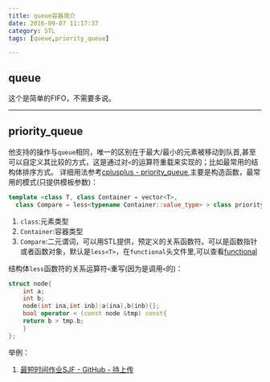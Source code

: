 ```yaml
---
title: queue容器简介
date: 2016-09-07 11:17:37
category: STL
tags: [queue,priority_queue]

---
```


## queue

这个是简单的FIFO，不需要多说。

---

## priority_queue

他支持的操作与`queue`相同，唯一的区别在于最大/最小的元素被移动到队首,甚至可以自定义其比较的方式，这是通过对`<`的运算符重载来实现的；比如最常用的结构体排序方式。
详细用法参考[cplusplus - priority_queue](http://www.cplusplus.com/reference/queue/priority_queue/),主要是构造函数，最常用的模式(只提供模板参数)：
```C++
template <class T, class Container = vector<T>,
  class Compare = less<typename Container::value_type> > class priority_queue;
```
1. `class`:元素类型
2. `Container`:容器类型
3. `Compare`:二元谓词，可以用STL提供，预定义的关系函数符。可以是函数指针或者函数对象，默认是`less<T>`，在`functional`头文件里,可以查看[functional](http://www.cplusplus.com/reference/functional/)

结构体`less`函数符的关系运算符`<`重写(因为是调用`<`的)：
```C++
struct node{
	int a;
	int b;
	node(int ina,int inb):a(ina),b(inb){};
	bool operator < (const node &tmp) const{
	return b > tmp.b;
    }
};
```

举例：
1. [最短时间作业SJF - GitHub - 待上传]()





